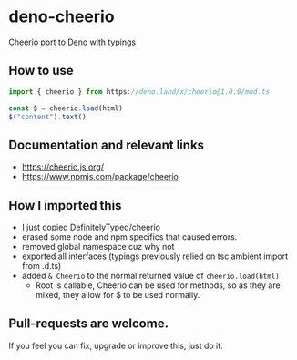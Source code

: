 # deno-cheerio
Cheerio port to Deno with typings

## How to use

```js
import { cheerio } from https://deno.land/x/cheerio@1.0.0/mod.ts

const $ = cheerio.load(html)
$("content").text()
```

## Documentation and relevant links

- https://cheerio.js.org/
- https://www.npmjs.com/package/cheerio

## How I imported this

- I just copied DefinitelyTyped/cheerio
- erased some node and npm specifics that caused errors.
- removed global namespace cuz why not
- exported all interfaces (typings previously relied on tsc ambient import from .d.ts)
- added `& Cheerio` to the normal returned value of `cheerio.load(html)`
  - Root is callable, Cheerio can be used for methods, so as they are mixed, they allow for $ to be used normally.

## Pull-requests are welcome.

If you feel you can fix, upgrade or improve this, just do it.
